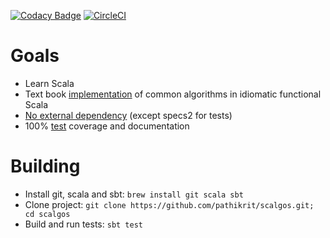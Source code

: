 [![Codacy Badge](https://img.shields.io/codacy/7628da9b32734c1c96b55b5650aa96be.svg)](https://www.codacy.com/p/2328/dashboard) [![CircleCI](https://img.shields.io/circleci/project/pathikrit/scalgos.svg)](https://circleci.com/gh/pathikrit/scalgos)

Goals
=====
* Learn Scala
* Text book [implementation](src/main/scala/com/github/pathikrit/scalgos) of common algorithms in idiomatic functional Scala
* [No external dependency](build.sbt) (except specs2 for tests)
* 100% [test](src/test/scala/com/github/pathikrit/scalgos) coverage and documentation

Building
========
* Install git, scala and sbt: `brew install git scala sbt`
* Clone project: `git clone https://github.com/pathikrit/scalgos.git; cd scalgos`
* Build and run tests: `sbt test`
